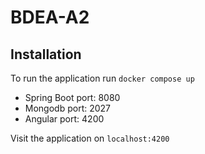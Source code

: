 # BDEA-A2

## Installation
To run the application run `docker compose up`

- Spring Boot port: 8080
- Mongodb port: 2027
- Angular port: 4200

Visit the application on `localhost:4200`